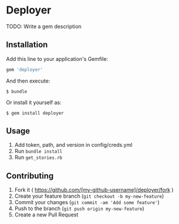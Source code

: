 # Deployer

TODO: Write a gem description

## Installation

Add this line to your application's Gemfile:

```ruby
gem 'deployer'
```

And then execute:

    $ bundle

Or install it yourself as:

    $ gem install deployer

## Usage

1. Add token, path, and version in config/creds.yml
2. Run `bundle install`
3. Run `get_stories.rb`

## Contributing

1. Fork it ( https://github.com/[my-github-username]/deployer/fork )
2. Create your feature branch (`git checkout -b my-new-feature`)
3. Commit your changes (`git commit -am 'Add some feature'`)
4. Push to the branch (`git push origin my-new-feature`)
5. Create a new Pull Request
